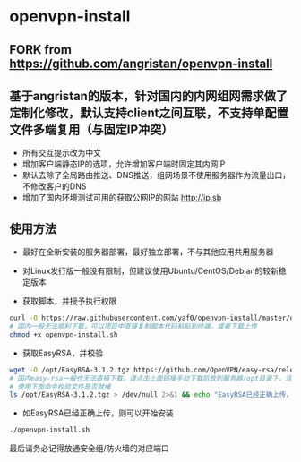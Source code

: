 # openvpn-install
## FORK from https://github.com/angristan/openvpn-install
## 基于angristan的版本，针对国内的内网组网需求做了定制化修改，默认支持client之间互联，不支持单配置文件多端复用（与固定IP冲突）
- 所有交互提示改为中文
- 增加客户端静态IP的选项，允许增加客户端时固定其内网IP
- 默认去除了全局路由推送、DNS推送，组网场景不使用服务器作为流量出口，不修改客户的DNS
- 增加了国内环境测试可用的获取公网IP的网站 http://ip.sb


## 使用方法

- 最好在全新安装的服务器部署，最好独立部署，不与其他应用共用服务器
- 对Linux发行版一般没有限制，但建议使用Ubuntu/CentOS/Debian的较新稳定版本

- 获取脚本，并授予执行权限

```bash
curl -O https://raw.githubusercontent.com/yaf0/openvpn-install/master/openvpn-install.sh
# 国内一般无法顺利下载，可以项目中直接复制脚本代码粘贴到终端，或者下载上传
chmod +x openvpn-install.sh
```

- 获取EasyRSA，并校验

```bash
wget -O /opt/EasyRSA-3.1.2.tgz https://github.com/OpenVPN/easy-rsa/releases/download/v3.1.2/EasyRSA-3.1.2.tgz
# 国内easy-rsa一般也无法直接下载，请点击上面链接手动下载后放到服务器/opt目录下，注意不要改文件名，使用其原始文件名 EasyRSA-3.1.2.tgz
# 使用下面命令校验文件是否就绪
ls /opt/EasyRSA-3.1.2.tgz > /dev/null 2>&1 && echo "EasyRSA已经正确上传，可以开始安装" || echo "EasyRSA未正确上传，请检查"
```

- 如EasyRSA已经正确上传，则可以开始安装

```bash
./openvpn-install.sh
```

最后请务必记得放通安全组/防火墙的对应端口
